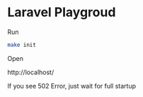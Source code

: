 # Laravel Playgroud

Run

```bash
make init
```

Open

http://localhost/

If you see 502 Error, just wait for full startup
